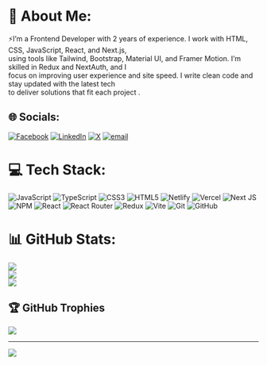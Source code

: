 # 💫 About Me:
⚡I’m a Frontend Developer with 2 years of experience. I work with HTML, CSS, JavaScript, React, and Next.js,<br>using tools like Tailwind, Bootstrap, Material UI, and Framer Motion. I’m skilled in Redux and NextAuth, and I<br>focus on improving user experience and site speed. I write clean code and stay updated with the latest tech<br>to deliver solutions that fit each project .


## 🌐 Socials:
[![Facebook](https://img.shields.io/badge/Facebook-%231877F2.svg?logo=Facebook&logoColor=white)](https://facebook.com/raouf0230) [![LinkedIn](https://img.shields.io/badge/LinkedIn-%230077B5.svg?logo=linkedin&logoColor=white)](https://linkedin.com/in/mohamed-abdelraouf-4365a026a/) [![X](https://img.shields.io/badge/X-black.svg?logo=X&logoColor=white)](https://x.com/raouf0230) [![email](https://img.shields.io/badge/Email-D14836?logo=gmail&logoColor=white)](mailto:raouf.webdev@gmail.com) 

# 💻 Tech Stack:
![JavaScript](https://img.shields.io/badge/javascript-%23323330.svg?style=for-the-badge&logo=javascript&logoColor=%23F7DF1E) ![TypeScript](https://img.shields.io/badge/typescript-%23007ACC.svg?style=for-the-badge&logo=typescript&logoColor=white) ![CSS3](https://img.shields.io/badge/css3-%231572B6.svg?style=for-the-badge&logo=css3&logoColor=white) ![HTML5](https://img.shields.io/badge/html5-%23E34F26.svg?style=for-the-badge&logo=html5&logoColor=white) ![Netlify](https://img.shields.io/badge/netlify-%23000000.svg?style=for-the-badge&logo=netlify&logoColor=#00C7B7) ![Vercel](https://img.shields.io/badge/vercel-%23000000.svg?style=for-the-badge&logo=vercel&logoColor=white) ![Next JS](https://img.shields.io/badge/Next-black?style=for-the-badge&logo=next.js&logoColor=white) ![NPM](https://img.shields.io/badge/NPM-%23CB3837.svg?style=for-the-badge&logo=npm&logoColor=white) ![React](https://img.shields.io/badge/react-%2320232a.svg?style=for-the-badge&logo=react&logoColor=%2361DAFB) ![React Router](https://img.shields.io/badge/React_Router-CA4245?style=for-the-badge&logo=react-router&logoColor=white) ![Redux](https://img.shields.io/badge/redux-%23593d88.svg?style=for-the-badge&logo=redux&logoColor=white) ![Vite](https://img.shields.io/badge/vite-%23646CFF.svg?style=for-the-badge&logo=vite&logoColor=white) ![Git](https://img.shields.io/badge/git-%23F05033.svg?style=for-the-badge&logo=git&logoColor=white) ![GitHub](https://img.shields.io/badge/github-%23121011.svg?style=for-the-badge&logo=github&logoColor=white)
# 📊 GitHub Stats:
![](https://github-readme-stats.vercel.app/api?username=mohamedraouf06&theme=dark&hide_border=false&include_all_commits=false&count_private=false)<br/>
![](https://nirzak-streak-stats.vercel.app/?user=mohamedraouf06&theme=dark&hide_border=false)<br/>
![](https://github-readme-stats.vercel.app/api/top-langs/?username=mohamedraouf06&theme=dark&hide_border=false&include_all_commits=false&count_private=false&layout=compact)

## 🏆 GitHub Trophies
![](https://github-profile-trophy.vercel.app/?username=mohamedraouf06&theme=radical&no-frame=true&no-bg=false&margin-w=4)

---
[![](https://visitcount.itsvg.in/api?id=mohamedraouf06&icon=0&color=0)](https://visitcount.itsvg.in)

<!-- Proudly created with GPRM ( https://gprm.itsvg.in ) -->

